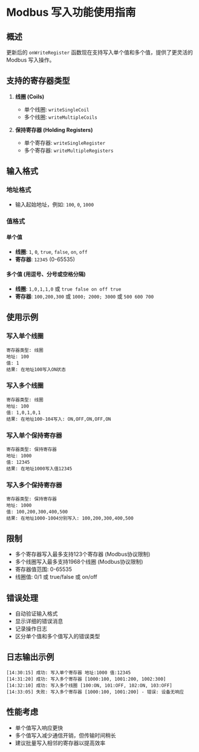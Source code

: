 # Modbus 写入功能使用指南

## 概述
更新后的 `onWriteRegister` 函数现在支持写入单个值和多个值，提供了更灵活的 Modbus 写入操作。

## 支持的寄存器类型
1. **线圈 (Coils)**
   - 单个线圈: `writeSingleCoil`
   - 多个线圈: `writeMultipleCoils`

2. **保持寄存器 (Holding Registers)**
   - 单个寄存器: `writeSingleRegister`
   - 多个寄存器: `writeMultipleRegisters`

## 输入格式

### 地址格式
- 输入起始地址，例如: `100`, `0`, `1000`

### 值格式

#### 单个值
- **线圈**: `1`, `0`, `true`, `false`, `on`, `off`
- **寄存器**: `12345` (0-65535)

#### 多个值 (用逗号、分号或空格分隔)
- **线圈**: `1,0,1,1,0` 或 `true false on off true`
- **寄存器**: `100,200,300` 或 `1000; 2000; 3000` 或 `500 600 700`

## 使用示例

### 写入单个线圈
```
寄存器类型: 线圈
地址: 100
值: 1
结果: 在地址100写入ON状态
```

### 写入多个线圈
```
寄存器类型: 线圈
地址: 100
值: 1,0,1,0,1
结果: 在地址100-104写入: ON,OFF,ON,OFF,ON
```

### 写入单个保持寄存器
```
寄存器类型: 保持寄存器
地址: 1000
值: 12345
结果: 在地址1000写入值12345
```

### 写入多个保持寄存器
```
寄存器类型: 保持寄存器
地址: 1000
值: 100,200,300,400,500
结果: 在地址1000-1004分别写入: 100,200,300,400,500
```

## 限制
- 多个寄存器写入最多支持123个寄存器 (Modbus协议限制)
- 多个线圈写入最多支持1968个线圈 (Modbus协议限制)
- 寄存器值范围: 0-65535
- 线圈值: 0/1 或 true/false 或 on/off

## 错误处理
- 自动验证输入格式
- 显示详细的错误消息
- 记录操作日志
- 区分单个值和多个值写入的错误类型

## 日志输出示例
```
[14:30:15] 成功: 写入单个寄存器 地址:1000 值:12345
[14:31:20] 成功: 写入多个寄存器 [1000:100, 1001:200, 1002:300]
[14:32:10] 成功: 写入多个线圈 [100:ON, 101:OFF, 102:ON, 103:OFF]
[14:33:05] 失败: 写入多个寄存器 [1000:100, 1001:200] - 错误: 设备无响应
```

## 性能考虑
- 单个值写入响应更快
- 多个值写入减少通信开销，但传输时间稍长
- 建议批量写入相邻的寄存器以提高效率
